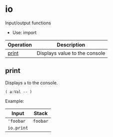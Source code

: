 <!-- mod: io -->

# io

Input/output functions

- Use: import

<!-- index -->

| Operation               | Description
|-------------------------|------------
| [print](#print)         | Displays value to the console


## print

Displays `a` to the console.

    ( a:Val -- )

Example:

<!-- test: print -->

| Input        | Stack
|--------------|------------------|
| `'foobar`    | `foobar`
| `io.print`   |

